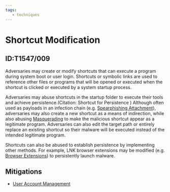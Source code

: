 ```yaml
---
tags:
   - techniques
---
```

# Shortcut Modification
## ID:T1547/009
Adversaries may create or modify shortcuts that can execute a program during system boot or user login. Shortcuts or symbolic links are used to reference other files or programs that will be opened or executed when the shortcut is clicked or executed by a system startup process.

Adversaries may abuse shortcuts in the startup folder to execute their tools and achieve persistence.(Citation: Shortcut for Persistence ) Although often used as payloads in an infection chain (e.g. [Spearphishing Attachment](/mitre/techniques/T1566/001)), adversaries may also create a new shortcut as a means of indirection, while also abusing [Masquerading](/mitre/techniques/T1036) to make the malicious shortcut appear as a legitimate program. Adversaries can also edit the target path or entirely replace an existing shortcut so their malware will be executed instead of the intended legitimate program.

Shortcuts can also be abused to establish persistence by implementing other methods. For example, LNK browser extensions may be modified (e.g. [Browser Extensions](/mitre/techniques/T1176)) to persistently launch malware.
## Mitigations
* [User Account Management](mitigations/M1018)
